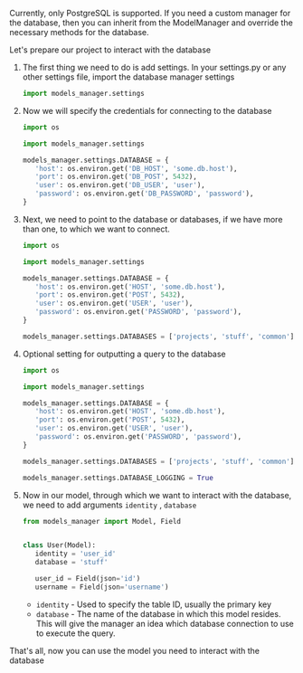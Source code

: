 Currently, only PostgreSQL is supported. If you need a custom manager for the database, then you can inherit from the
ModelManager and override the necessary methods for the database.

Let's prepare our project to interact with the database

1. The first thing we need to do is add settings. In your settings.py or any other settings file, import the database
   manager settings
   ```python
   import models_manager.settings
   ```

2. Now we will specify the credentials for connecting to the database
   ```python hl_lines="1 5 6 7 8 9 10"
   import os

   import models_manager.settings

   models_manager.settings.DATABASE = {
      'host': os.environ.get('DB_HOST', 'some.db.host'),
      'port': os.environ.get('DB_POST', 5432),
      'user': os.environ.get('DB_USER', 'user'),
      'password': os.environ.get('DB_PASSWORD', 'password'),
   }
   ```

3. Next, we need to point to the database or databases, if we have more than one, to which we want to connect.
   ```python hl_lines="12"
   import os

   import models_manager.settings

   models_manager.settings.DATABASE = {
      'host': os.environ.get('HOST', 'some.db.host'),
      'port': os.environ.get('POST', 5432),
      'user': os.environ.get('USER', 'user'),
      'password': os.environ.get('PASSWORD', 'password'),
   }

   models_manager.settings.DATABASES = ['projects', 'stuff', 'common']
   ```

4. Optional setting for outputting a query to the database
   ```python hl_lines="14"
   import os

   import models_manager.settings

   models_manager.settings.DATABASE = {
      'host': os.environ.get('HOST', 'some.db.host'),
      'port': os.environ.get('POST', 5432),
      'user': os.environ.get('USER', 'user'),
      'password': os.environ.get('PASSWORD', 'password'),
   }

   models_manager.settings.DATABASES = ['projects', 'stuff', 'common']

   models_manager.settings.DATABASE_LOGGING = True
   ```

5. Now in our model, through which we want to interact with the database, we need to add arguments `identity`
   , `database`
   ```python hl_lines="5 6"
   from models_manager import Model, Field


   class User(Model):
      identity = 'user_id'
      database = 'stuff'

      user_id = Field(json='id')
      username = Field(json='username')
   ```

    - `identity` - Used to specify the table ID, usually the primary key
    - `database` - The name of the database in which this model resides. This will give the manager an idea which
      database connection to use to execute the query.

That's all, now you can use the model you need to interact with the database
